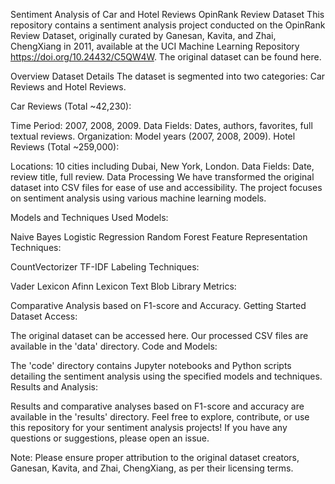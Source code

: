 Sentiment Analysis of Car and Hotel Reviews
OpinRank Review Dataset
This repository contains a sentiment analysis project conducted on the OpinRank Review Dataset, originally curated by Ganesan, Kavita, and Zhai, ChengXiang in 2011, available at the UCI Machine Learning Repository https://doi.org/10.24432/C5QW4W. The original dataset can be found here.

Overview
Dataset Details
The dataset is segmented into two categories: Car Reviews and Hotel Reviews.

Car Reviews (Total ~42,230):

Time Period: 2007, 2008, 2009.
Data Fields: Dates, authors, favorites, full textual reviews.
Organization: Model years (2007, 2008, 2009).
Hotel Reviews (Total ~259,000):

Locations: 10 cities including Dubai, New York, London.
Data Fields: Date, review title, full review.
Data Processing
We have transformed the original dataset into CSV files for ease of use and accessibility. The project focuses on sentiment analysis using various machine learning models.

Models and Techniques Used
Models:

Naive Bayes
Logistic Regression
Random Forest
Feature Representation Techniques:

CountVectorizer
TF-IDF
Labeling Techniques:

Vader Lexicon
Afinn Lexicon
Text Blob Library
Metrics:

Comparative Analysis based on F1-score and Accuracy.
Getting Started
Dataset Access:

The original dataset can be accessed here.
Our processed CSV files are available in the 'data' directory.
Code and Models:

The 'code' directory contains Jupyter notebooks and Python scripts detailing the sentiment analysis using the specified models and techniques.
Results and Analysis:

Results and comparative analyses based on F1-score and accuracy are available in the 'results' directory.
Feel free to explore, contribute, or use this repository for your sentiment analysis projects! If you have any questions or suggestions, please open an issue.

Note: Please ensure proper attribution to the original dataset creators, Ganesan, Kavita, and Zhai, ChengXiang, as per their licensing terms.
